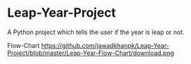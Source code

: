 # Leap-Year-Project
A Python project which tells the user if the year is leap or not.

Flow-Chart
https://github.com/jawadkhanpk/Leap-Year-Project/blob/master/Leap-Year-Flow-Chart/download.png
